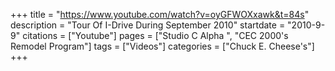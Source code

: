 +++
title = "https://www.youtube.com/watch?v=oyGFWOXxawk&t=84s"
description = "Tour Of I-Drive During September 2010"
startdate = "2010-9-9"
citations = ["Youtube"]
pages = ["Studio C Alpha ", "CEC 2000's Remodel Program"]
tags = ["Videos"]
categories = ["Chuck E. Cheese's"]
+++
